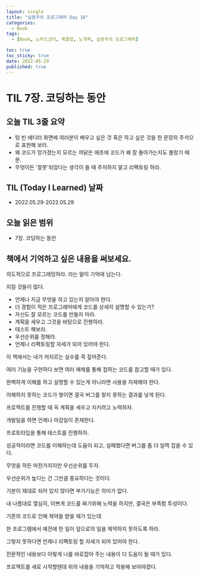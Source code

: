 ```yaml
---
layout: single
title: "실용주의 프로그래머 Day 10"
categories:
  - Book
tags:
  - [Book, 노마드코더, 북클럽, 노개북, 실용주의 프로그래머]

toc: true
toc_sticky: true
date: 2022-05-29
published: true
---
```


# TIL 7장. 코딩하는 동안

## 오늘 TIL 3줄 요약
- 텅 빈 에디터 화면에 여러분이 배우고 싶은 것 혹은 하고 싶은 것을 한 문장의 주석으로 표현해 보라.
- 왜 코드가 망가졌는지 모르는 까닭은 애초에 코드가 왜 잘 돌아가는지도 몰랐기 때문.
- 무엇이든 '잘못'되었다는 생각이 들 때 주저하지 말고 리팩토링 하라.

## TIL (Today I Learned) 날짜
- 2022.05.29-2022.05.29

## 오늘 읽은 범위
- 7장. 코딩하는 동안

## 책에서 기억하고 싶은 내용을 써보세요.
의도적으로 프로그래밍하라. 라는 말이 기억에 남는다.

지킬 것들이 많다.

- 언제나 지금 무엇을 하고 있는지 알아야 한다.
- 더 경험이 적은 프로그래머에게 코드를 상세히 설명할 수 있는가?
- 자신도 잘 모르는 코드를 만들지 마라.
- 계획을 세우고 그것을 바탕으로 진행하라.
- 테스트 해보라.
- 우선순위를 정해라.
- 언제나 리팩토링할 자세가 되어 있어야 한다.

이 책에서는 내가 저지르는 실수를 콕 짚어준다.

여러 기능을 구현하다 보면 여러 매체를 통해 접하는 코드를 참고할 때가 있다.

완벽하게 이해를 하고 설명할 수 있는게 아니라면 사용을 자제해야 한다.

이해하지 못하는 코드가 쌓이면 결국 버그를 찾지 못하는 결과를 낳게 된다.

프로젝트를 진행할 때 꼭 계획을 세우고 지키려고 노력하자.

개발일을 하면 언제나 마감일이 존재한다.

프로토타입을 통해 테스트를 진행하자.

성공적이라면 코드를 이해하는데 도움이 되고, 실패했다면 버그를 좀 더 일찍 잡을 수 있다.

무엇을 하든 마찬가지지만 우선순위를 두자.

우선순위가 높다는 건 그만큼 중요하다는 것이다.

기본이 제대로 되어 있지 않다면 부가기능은 의미가 없다.

내 나름대로 열심히, 이쁘게 코드를 짜기위해 노력을 하지만, 결국은 부족함 투성이다.

기존의 코드로 인해 제약을 받을 때가 있는데

한 프로그램에서 예전에 한 일이 앞으로의 일을 제약하지 못하도록 하라.

그렇지 못하다면 언제나 리팩토링 할 자세가 되어 있어야 한다.

전문적인 내용보다 이렇게 나를 바로잡아 주는 내용이 더 도움이 될 때가 있다.

프로젝트를 새로 시작할텐데 위의 내용을 기억하고 적용해 보아야겠다.
